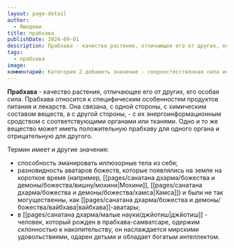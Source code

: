 ```yaml
---
layout: page-detail
author:
  - Яшодеви
title: прабхава
publishDate: 2024-09-01
description: Прабхава - качество растения, отличающее его от других, его особая сила. Прабхава относится к специфическим особенностям продуктов питания и лекарств.
tags:
  - прабхава
image: 
комментарий: Категория 2 добавить значение - сверхестесственная сила искушения
---
```

**Прабхава** - качество растения, отличающее его от других, его особая сила. Прабхава относится к специфическим особенностям продуктов питания и лекарств. Она связана, с одной стороны, с химическим составом веществ, а с другой стороны, - с их энергоинформационным сродством с соответствующими органами или тканями. Одно и то же вещество может иметь положительную прабхаву для одного органа и отрицательную для другого.

Термин имеет и другие значения: 

 - способность эманировать иллюзорные тела из себя;
 - разновидность аватаров божеств, которые появлялись на земле на короткое время (например, [[pages/санатана дхарма/божества и демоны/божества/вишну/мохини|Мохини]], [[pages/санатана дхарма/божества и демоны/божества/хамса|Хамса]]) и были не так могущественны, как [[pages/санатана дхарма/божества и демоны/божества/вайбхава|вайбхава]]-аватары;
 - в [[pages/санатана дхарма/малые науки/джйотиш|джйотиш]] - человек, который рожден в прабхава-самватсаре, одержим склонностью к накопительству, он наслаждается мирскими удовольствиями, одарен детьми и обладает богатым интеллектом.

